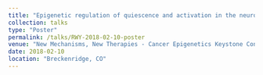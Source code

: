 ```yaml
---
title: "Epigenetic regulation of quiescence and activation in the neurogenic niche throughout aging"
collection: talks
type: "Poster"
permalink: /talks/RWY-2018-02-10-poster
venue: "New Mechanisms, New Therapies - Cancer Epigenetics Keystone Conference"
date: 2018-02-10
location: "Breckenridge, CO"
---
```


 
